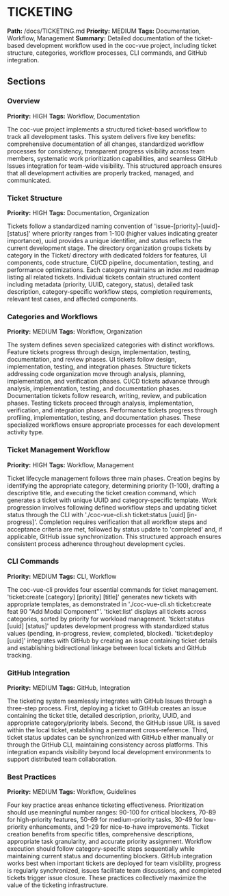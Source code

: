 # TICKETING
**Path:** /docs/TICKETING.md
**Priority:** MEDIUM
**Tags:** Documentation, Workflow, Management
**Summary:** Detailed documentation of the ticket-based development workflow used in the coc-vue project, including ticket structure, categories, workflow processes, CLI commands, and GitHub integration.

## Sections

### Overview
**Priority:** HIGH
**Tags:** Workflow, Documentation

The coc-vue project implements a structured ticket-based workflow to track all development tasks. This system delivers five key benefits: comprehensive documentation of all changes, standardized workflow processes for consistency, transparent progress visibility across team members, systematic work prioritization capabilities, and seamless GitHub Issues integration for team-wide visibility. This structured approach ensures that all development activities are properly tracked, managed, and communicated.

### Ticket Structure
**Priority:** HIGH
**Tags:** Documentation, Organization

Tickets follow a standardized naming convention of 'issue-[priority]-[uuid]-[status]' where priority ranges from 1-100 (higher values indicating greater importance), uuid provides a unique identifier, and status reflects the current development stage. The directory organization groups tickets by category in the Ticket/ directory with dedicated folders for features, UI components, code structure, CI/CD pipeline, documentation, testing, and performance optimizations. Each category maintains an index.md roadmap listing all related tickets. Individual tickets contain structured content including metadata (priority, UUID, category, status), detailed task description, category-specific workflow steps, completion requirements, relevant test cases, and affected components.

### Categories and Workflows
**Priority:** MEDIUM
**Tags:** Workflow, Organization

The system defines seven specialized categories with distinct workflows. Feature tickets progress through design, implementation, testing, documentation, and review phases. UI tickets follow design, implementation, testing, and integration phases. Structure tickets addressing code organization move through analysis, planning, implementation, and verification phases. CI/CD tickets advance through analysis, implementation, testing, and documentation phases. Documentation tickets follow research, writing, review, and publication phases. Testing tickets proceed through analysis, implementation, verification, and integration phases. Performance tickets progress through profiling, implementation, testing, and documentation phases. These specialized workflows ensure appropriate processes for each development activity type.

### Ticket Management Workflow
**Priority:** HIGH
**Tags:** Workflow, Management

Ticket lifecycle management follows three main phases. Creation begins by identifying the appropriate category, determining priority (1-100), drafting a descriptive title, and executing the ticket creation command, which generates a ticket with unique UUID and category-specific template. Work progression involves following defined workflow steps and updating ticket status through the CLI with './coc-vue-cli.sh ticket:status [uuid] [in-progress]'. Completion requires verification that all workflow steps and acceptance criteria are met, followed by status update to 'completed' and, if applicable, GitHub issue synchronization. This structured approach ensures consistent process adherence throughout development cycles.

### CLI Commands
**Priority:** MEDIUM
**Tags:** CLI, Workflow

The coc-vue-cli provides four essential commands for ticket management. 'ticket:create [category] [priority] [title]' generates new tickets with appropriate templates, as demonstrated in './coc-vue-cli.sh ticket:create feat 90 "Add Modal Component"'. 'ticket:list' displays all tickets across categories, sorted by priority for workload management. 'ticket:status [uuid] [status]' updates development progress with standardized status values (pending, in-progress, review, completed, blocked). 'ticket:deploy [uuid]' integrates with GitHub by creating an issue containing ticket details and establishing bidirectional linkage between local tickets and GitHub tracking.

### GitHub Integration
**Priority:** MEDIUM
**Tags:** GitHub, Integration

The ticketing system seamlessly integrates with GitHub Issues through a three-step process. First, deploying a ticket to GitHub creates an issue containing the ticket title, detailed description, priority, UUID, and appropriate category/priority labels. Second, the GitHub issue URL is saved within the local ticket, establishing a permanent cross-reference. Third, ticket status updates can be synchronized with GitHub either manually or through the GitHub CLI, maintaining consistency across platforms. This integration expands visibility beyond local development environments to support distributed team collaboration.

### Best Practices
**Priority:** MEDIUM
**Tags:** Workflow, Guidelines

Four key practice areas enhance ticketing effectiveness. Prioritization should use meaningful number ranges: 90-100 for critical blockers, 70-89 for high-priority features, 50-69 for medium-priority tasks, 30-49 for low-priority enhancements, and 1-29 for nice-to-have improvements. Ticket creation benefits from specific titles, comprehensive descriptions, appropriate task granularity, and accurate priority assignment. Workflow execution should follow category-specific steps sequentially while maintaining current status and documenting blockers. GitHub integration works best when important tickets are deployed for team visibility, progress is regularly synchronized, issues facilitate team discussions, and completed tickets trigger issue closure. These practices collectively maximize the value of the ticketing infrastructure.

